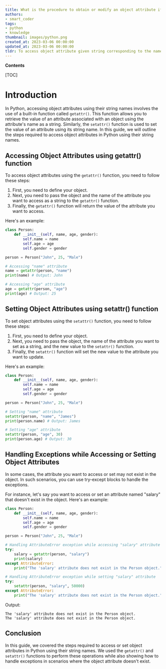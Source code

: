 ```yaml
---
title: What is the procedure to obtain or modify an object attribute if provided with a string matching its name?
authors:
- smart_coder
tags:
- python
- knowledge
thumbnail: images/python.png
created_at: 2023-03-06 00:00:00
updated_at: 2023-03-06 00:00:00
tldr: To access object attribute given string corresponding to the name of that attribute in Python, use the built-in function `getattr(object, attribute\_name)` to get the attribute value or `setattr(object, attribute\_name, value)` to set the attribute value.
---
```


**Contents**

[TOC]

# Introduction
In Python, accessing object attributes using their string names involves the use of a built-in function called `getattr()`. This function allows you to retrieve the value of an attribute associated with an object using the attribute's name as a string. Similarly, the `setattr()` function is used to set the value of an attribute using its string name. In this guide, we will outline the steps required to access object attributes in Python using their string names.


## Accessing Object Attributes using getattr() function

To access object attributes using the `getattr()` function, you need to follow these steps:

1. First, you need to define your object.
2. Next, you need to pass the object and the name of the attribute you want to access as a string to the `getattr()` function.
3. Finally, the `getattr()` function will return the value of the attribute you want to access. 

Here's an example:

```python
class Person:
    def __init__(self, name, age, gender):
        self.name = name
        self.age = age
        self.gender = gender

person = Person("John", 25, "Male")

# Accessing "name" attribute
name = getattr(person, "name")
print(name) # Output: John

# Accessing "age" attribute
age = getattr(person, "age")
print(age) # Output: 25
```


## Setting Object Attributes using setattr() function

To set object attributes using the `setattr()` function, you need to follow these steps:

1. First, you need to define your object.
2. Next, you need to pass the object, the name of the attribute you want to set as a string, and the new value to the `setattr()` function.
3. Finally, the `setattr()` function will set the new value to the attribute you want to update.

Here's an example:

```python
class Person:
    def __init__(self, name, age, gender):
        self.name = name
        self.age = age
        self.gender = gender

person = Person("John", 25, "Male")

# Setting "name" attribute
setattr(person, "name", "James")
print(person.name) # Output: James

# Setting "age" attribute
setattr(person, "age", 30)
print(person.age) # Output: 30
```


## Handling Exceptions while Accessing or Setting Object Attributes

In some cases, the attribute you want to access or set may not exist in the object. In such scenarios, you can use try-except blocks to handle the exceptions.

For instance, let's say you want to access or set an attribute named "salary" that doesn't exist in the object. Here's an example:

```python
class Person:
    def __init__(self, name, age, gender):
        self.name = name
        self.age = age
        self.gender = gender

person = Person("John", 25, "Male")

# Handling AttributeError exception while accessing "salary" attribute
try:
    salary = getattr(person, "salary")
    print(salary)
except AttributeError:
    print("The 'salary' attribute does not exist in the Person object.")

# Handling AttributeError exception while setting "salary" attribute
try:
    setattr(person, "salary", 50000)
except AttributeError:
    print("The 'salary' attribute does not exist in the Person object.")
```

Output: 
```
The 'salary' attribute does not exist in the Person object.
The 'salary' attribute does not exist in the Person object.
```

## Conclusion

In this guide, we covered the steps required to access or set object attributes in Python using their string names. We used the `getattr()` and `setattr()` functions to perform these operations while also showing how to handle exceptions in scenarios where the object attribute doesn't exist.
